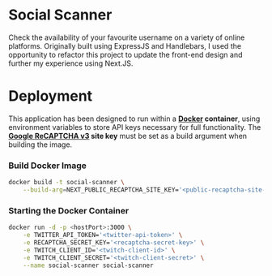# **Social Scanner**

Check the availability of your favourite username on a variety of online platforms. Originally built using ExpressJS and Handlebars, I used the opportunity to refactor this project to update the front-end design and further my experience using Next.JS.

# **Deployment**

This application has been designed to run within a **[Docker](https://www.docker.com/) container**, using environment variables to store API keys necessary for full functionality. The **[Google ReCAPTCHA v3](https://developers.google.com/recaptcha/docs/v3) site key** must be set as a build argument when building the image.

### Build Docker Image

```bash
docker build -t social-scanner \
    --build-arg=NEXT_PUBLIC_RECAPTCHA_SITE_KEY='<public-recaptcha-site-key>' .
```

### Starting the Docker Container

```bash
docker run -d -p <hostPort>:3000 \
    -e TWITTER_API_TOKEN='<twitter-api-token>' \
    -e RECAPTCHA_SECRET_KEY='<recaptcha-secret-key>' \
    -e TWITCH_CLIENT_ID='<twitch-client-id>' \
    -e TWITCH_CLIENT_SECRET='<twitch-client-secret>' \
    --name social-scanner social-scanner
```
